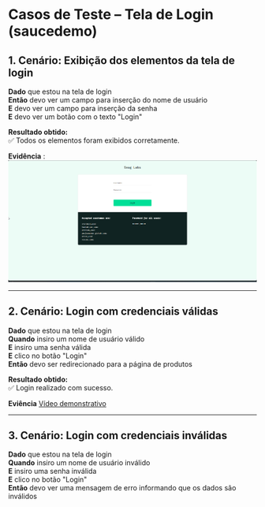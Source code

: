 # Casos de Teste – Tela de Login (saucedemo)

## 1. Cenário: Exibição dos elementos da tela de login
**Dado** que estou na tela de login  
**Então** devo ver um campo para inserção do nome de usuário  
**E** devo ver um campo para inserção da senha  
**E** devo ver um botão com o texto "Login"

**Resultado obtido:**  
✅ Todos os elementos foram exibidos corretamente.

**Evidência** :
![Imagem demonstrativa](./evidencias/login-sucesso.png)

---

## 2. Cenário: Login com credenciais válidas
**Dado** que estou na tela de login  
**Quando** insiro um nome de usuário válido  
**E** insiro uma senha válida  
**E** clico no botão "Login"  
**Então** devo ser redirecionado para a página de produtos

**Resultado obtido:**  
✅ Login realizado com sucesso.

**Eviência**
[Vídeo demonstrativo](./evidencias/login-com-sucesso.mp4)

---

## 3. Cenário: Login com credenciais inválidas
**Dado** que estou na tela de login  
**Quando** insiro um nome de usuário inválido  
**E** insiro uma senha inválida  
**E** clico no botão "Login"  
**Então** devo ver uma mensagem de erro informando que os dados são inválidos
